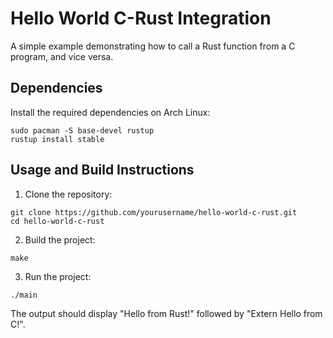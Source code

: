 # Hello World C-Rust Integration

A simple example demonstrating how to call a Rust function from a C program, and vice versa.

## Dependencies

Install the required dependencies on Arch Linux:

```
sudo pacman -S base-devel rustup
rustup install stable
```

## Usage and Build Instructions

1. Clone the repository:

```
git clone https://github.com/yourusername/hello-world-c-rust.git
cd hello-world-c-rust
```

2. Build the project:
```
make
```

3. Run the project:

```
./main
```

The output should display "Hello from Rust!" followed by "Extern Hello from C!".
